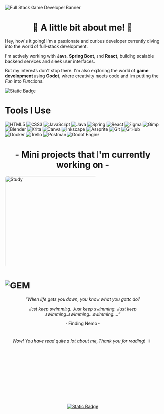 ![Full Stack   Game Developer Banner](https://github.com/user-attachments/assets/e9272bf6-6f2f-4d16-adbe-fa8225a848d7)

 <h1 align="center">🙂 A little bit about me! 👾</h1>
 <p>Hey, how's it going! I'm a passionate and curious developer currently diving into the world of full-stack development.</p>

  <p>I'm actively working with <strong>Java</strong>, <strong>Spring Boot</strong>, and <strong>React</strong>, building scalable backend services and sleek user interfaces.</p>

  <p>But my interests don't stop there. I'm also exploring the world of <strong>game development</strong> using <strong>Godot</strong>, where creativity meets code and I’m putting the 
    <span class="highlight"><em>Fun</em></span> into <em>Fun</em>ctions.
  </p>
  
<a href="https://www.orimoo.com" target="_blank">
  <img alt="Static Badge" src="https://img.shields.io/badge/Chat%20With%20Me%20👋-yellow">
</a>

  
# Tools I Use
![HTML5](https://img.shields.io/badge/html5-%23E34F26.svg?style=flat-square&logo=html5&logoColor=white) ![CSS3](https://img.shields.io/badge/css3-%231572B6.svg?style=flat-square&logo=css3&logoColor=white) ![JavaScript](https://img.shields.io/badge/javascript-%23323330.svg?style=flat-square&logo=javascript&logoColor=%23F7DF1E) ![Java](https://img.shields.io/badge/java-%23ED8B00.svg?style=flat-square&logo=openjdk&logoColor=white) ![Spring](https://img.shields.io/badge/spring-%236DB33F.svg?style=flat-square&logo=spring&logoColor=white) ![React](https://img.shields.io/badge/react-%2320232a.svg?style=flat-square&logo=react&logoColor=%2361DAFB) ![Figma](https://img.shields.io/badge/figma-%23F24E1E.svg?style=flat-square&logo=figma&logoColor=white) ![Gimp](https://img.shields.io/badge/Gimp-657D8B?style=flat-square&logo=gimp&logoColor=FFFFFF) ![Blender](https://img.shields.io/badge/blender-%23F5792A.svg?style=flat-square&logo=blender&logoColor=white) ![Krita](https://img.shields.io/badge/Krita-203759?style=flat-square&logo=krita&logoColor=EEF37B) ![Canva](https://img.shields.io/badge/Canva-%2300C4CC.svg?style=flat-square&logo=Canva&logoColor=white) ![Inkscape](https://img.shields.io/badge/Inkscape-e0e0e0?style=flat-square&logo=inkscape&logoColor=080A13) ![Aseprite](https://img.shields.io/badge/Aseprite-FFFFFF?style=flat-square&logo=Aseprite&logoColor=#7D929E) ![Git](https://img.shields.io/badge/git-%23F05033.svg?style=flat-square&logo=git&logoColor=white) ![GitHub](https://img.shields.io/badge/github-%23121011.svg?style=flat-square&logo=github&logoColor=white) ![Docker](https://img.shields.io/badge/docker-%230db7ed.svg?style=flat-square&logo=docker&logoColor=white) ![Trello](https://img.shields.io/badge/Trello-%23026AA7.svg?style=flat-square&logo=Trello&logoColor=white) ![Postman](https://img.shields.io/badge/Postman-FF6C37?style=flat-square&logo=postman&logoColor=white) ![Godot Engine](https://img.shields.io/badge/GODOT-%23FFFFFF.svg?style=flat-square&logo=godot-engine)

<h1 align="center">- Mini projects that I'm currently working on -</h1>


<div style="width: 300px; height: 300px; overflow: hidden; border-radius: 10px;">
  <img src="https://github.com/user-attachments/assets/4945aed8-13dd-4c76-ab08-076251872cda" alt="Study" width="400"/>
  &nbsp;&nbsp;&nbsp;
  <img src="https://github.com/user-attachments/assets/9c50997c-be27-4080-b7b5-cd65d1995026" alt="Calculator" width="400"/>
 &nbsp;&nbsp;&nbsp;
  <img src="https://github.com/user-attachments/assets/bb6b1007-0342-4f87-8691-46fbb3407fcc" alt="Shortday" width="400"/>
 &nbsp;&nbsp;&nbsp;
  <img src="https://github.com/user-attachments/assets/44ddfc6d-50b5-4a4f-b5d3-92fab13b5a55" alt="RPGy" width="400"/>
</div>



# ![GEM](https://github.com/user-attachments/assets/6a90594f-2876-4b01-a73d-95f65b07e2e7)



<p align="center"><i>“When life gets you down, you know what you gotta do?</i></p>
<p align="center"><i>Just keep swimming. Just keep swimming. Just keep swimming..swimming...swimming....”</i></p>
<p align="center">- Finding Nemo -</p>

# 



<p align="center"><i>Wow! You have read quite a lot about me, Thank you for reading!</i><img src="https://media.tenor.com/5_5u760iVhIAAAAi/fish-doggo-mrnyanpasu-doggo.gif" width="5%" /> </p><p align="center">
  <a href="https://www.orimoo.com" target="_blank">
    <img alt="Static Badge" src="https://img.shields.io/badge/Chat%20With%20Me%20👋-yellow">
  </a>
</p>




<!---[![](https://visitcount.itsvg.in/api?id=orimoomoo&icon=9&color=7)](https://visitcount.itsvg.in)-->


